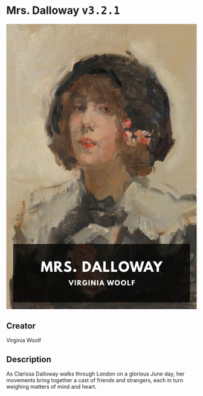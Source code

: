 
# Mrs. Dalloway <kbd>v3.2.1</kbd>

<center>
  <img src="./cover-1024.jpg"/>
</center>

## Creator
Virginia Woolf

## Description
As Clarissa Dalloway walks through London on a glorious June day, her movements bring together a cast of friends and strangers, each in turn weighing matters of mind and heart.
